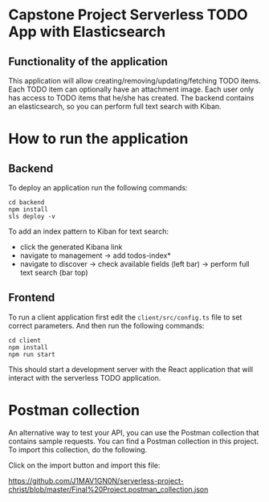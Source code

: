 # Capstone Project Serverless TODO App with Elasticsearch

## Functionality of the application

This application will allow creating/removing/updating/fetching TODO items. Each TODO item can optionally have an attachment image.
Each user only has access to TODO items that he/she has created.
The backend contains an elasticsearch, so you can perform full text search with Kiban.

# How to run the application

## Backend

To deploy an application run the following commands:

```
cd backend
npm install
sls deploy -v
```

To add an index pattern to Kiban for text search:
- click the generated Kibana link
- navigate to management -> add todos-index*
- navigate to discover -> check available fields (left bar) -> perform full text search (bar top)

## Frontend

To run a client application first edit the `client/src/config.ts` file to set correct parameters. And then run the following commands:

```
cd client
npm install
npm run start
```

This should start a development server with the React application that will interact with the serverless TODO application.

# Postman collection

An alternative way to test your API, you can use the Postman collection that contains sample requests. You can find a Postman collection in this project. To import this collection, do the following.

Click on the import button and import this file:

https://github.com/J1MAV1GN0N/serverless-project-christ/blob/master/Final%20Project.postman_collection.json


